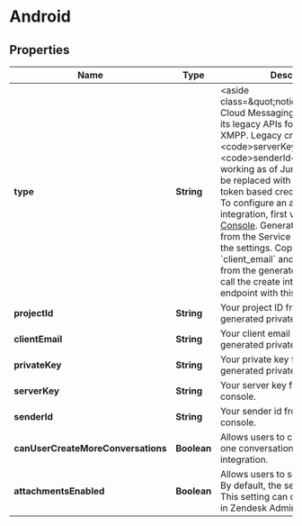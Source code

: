 

# Android

## Properties

Name | Type | Description | Notes
------------ | ------------- | ------------- | -------------
**type** | **String** | &lt;aside class&#x3D;\&quot;notice\&quot;&gt;Firebase Cloud Messaging has deprecated its legacy APIs for HTTP and XMPP. Legacy credentials &lt;code&gt;serverKey&lt;/code&gt; and &lt;code&gt;senderId&lt;/code&gt; will stop working as of June 2024 and must be replaced with OAuth 2.0 access token based credentials.&lt;/aside&gt;  To configure an android integration, first visit the [Firebase Console](https://console.firebase.google.com/).  Generate a private key from the Service accounts tab in the settings.  Copy the &#x60;project_id&#x60;, &#x60;client_email&#x60; and &#x60;private_key&#x60; from the generated JSON file and call the create integrations endpoint with this data.  |  [optional]
**projectId** | **String** | Your project ID from your generated private key file. |  [optional]
**clientEmail** | **String** | Your client email from your generated private key file. |  [optional]
**privateKey** | **String** | Your private key from your generated private key file. |  [optional]
**serverKey** | **String** | Your server key from the fcm console. |  [optional]
**senderId** | **String** | Your sender id from the fcm console. |  [optional]
**canUserCreateMoreConversations** | **Boolean** | Allows users to create more than one conversation on the android integration. |  [optional]
**attachmentsEnabled** | **Boolean** | Allows users to send attachments. By default, the setting is set to true. This setting can only be configured in Zendesk Admin Center.  |  [optional] [readonly]



